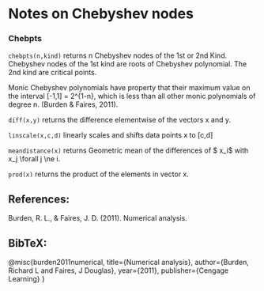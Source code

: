 # Notes on Chebyshev nodes



### Chebpts
```chebpts(n,kind)``` returns n Chebyshev nodes of the 1st or 2nd Kind.  
Chebyshev nodes of the 1st kind are roots of Chebyshev polynomial.
The 2nd kind are critical points.  

Monic Chebyshev polynomials have property that their maximum value
on the interval [-1,1] = 2^{1-n}, which is less than all other 
monic polynomials of degree n. (Burden & Faires, 2011). 


```diff(x,y)``` returns the difference elementwise of the vectors x and y.


```linscale(x,c,d)``` linearly scales and shifts data points x to [c,d]


```meandistance(x)``` returns Geometric mean of the differences of $ x_i$ with x_j 
\forall j \ne i.  


```prod(x)``` returns the product of the elements in vector x.






## References:

Burden, R. L., & Faires, J. D. (2011). Numerical analysis.



## BibTeX:

@misc{burden2011numerical,
  title={Numerical analysis},
  author={Burden, Richard L and Faires, J Douglas},
  year={2011},
  publisher={Cengage Learning}
}


